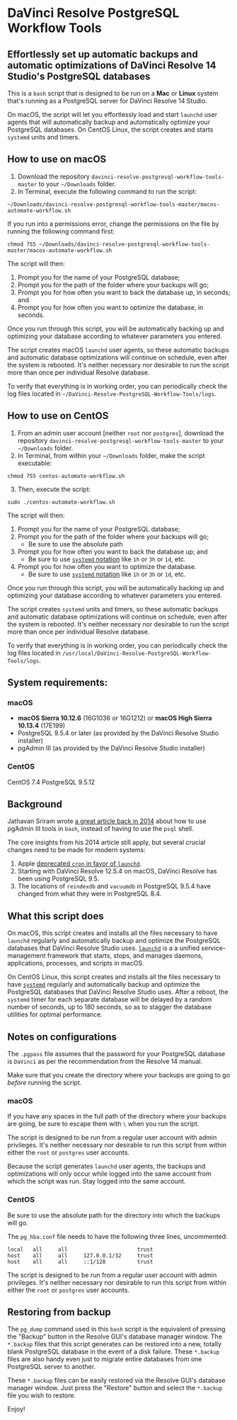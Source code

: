 # DaVinci Resolve PostgreSQL Workflow Tools
## Effortlessly set up automatic backups and automatic optimizations of DaVinci Resolve 14 Studio's PostgreSQL databases

This is a `bash` script that is designed to be run on a **Mac** or **Linux** system that's running as a PostgreSQL server for DaVinci Resolve 14 Studio.

On macOS, the script will let you effortlessly load and start `launchd` user agents that will automatically backup and automatically optimize your PostgreSQL databases. On CentOS Linux, the script creates and starts `systemd` units and timers.

## How to use on macOS
1. Download the repository `davinci-resolve-postgresql-workflow-tools-master` to your `~/Downloads` folder.
2. In Terminal, execute the following command to run the script:
```
~/Downloads/davinci-resolve-postgresql-workflow-tools-master/macos-automate-workflow.sh
```
If you run into a permissions error, change the permissions on the file by running the following command first:
```
chmod 755 ~/Downloads/davinci-resolve-postgresql-workflow-tools-master/macos-automate-workflow.sh
```

The script will then:
1. Prompt you for the name of your PostgreSQL database;
2. Prompt you for the path of the folder where your backups will go;
3. Prompt you for how often you want to back the database up, in seconds; and
4. Prompt you for how often you want to optimize the database, in seconds.

Once you run through this script, you will be automatically backing up and optimizing your database according to whatever parameters you entered.

The script creates macOS `launchd` user agents, so these automatic backups and automatic database optimizations will continue on schedule, even after the system is rebooted. It's neither necessary nor desirable to run the script more than once per individual Resolve database.

To verify that everything is in working order, you can periodically check the log files located in `~/DaVinci-Resolve-PostgreSQL-Workflow-Tools/logs`.

## How to use on CentOS
1. From an admin user account [neither `root` nor `postgres`], download the repository `davinci-resolve-postgresql-workflow-tools-master` to your `~/Downloads` folder.
2. In Terminal, from within your `~/Downloads` folder, make the script executable:
```
chmod 755 centos-automate-workflow.sh
```
3. Then, execute the script:
```
sudo ./centos-automate-workflow.sh
```

The script will then:
1. Prompt you for the name of your PostgreSQL database;
2. Prompt you for the path of the folder where your backups will go;
    - Be sure to use the absolute path
3. Prompt you for how often you want to back the database up; and
    - Be sure to use [`systemd` notation](https://www.freedesktop.org/software/systemd/man/systemd.time.html) like `1h` or `3h` or `1d`, etc.
4. Prompt you for how often you want to optimize the database.
    - Be sure to use [`systemd` notation](https://www.freedesktop.org/software/systemd/man/systemd.time.html) like `1h` or `3h` or `1d`, etc.

Once you run through this script, you will be automatically backing up and optimizing your database according to whatever parameters you entered.

The script creates `systemd` units and timers, so these automatic backups and automatic database optimizations will continue on schedule, even after the system is rebooted. It's neither necessary nor desirable to run the script more than once per individual Resolve database.

To verify that everything is in working order, you can periodically check the log files located in `/usr/local/DaVinci-Resolve-PostgreSQL-Workflow-Tools/logs`.

## System requirements:

### macOS

* **macOS Sierra 10.12.6** (16G1036 or 16G1212) or **macOS High Sierra 10.13.4** (17E199)
* PostgreSQL 9.5.4 or later (as provided by the DaVinci Resolve Studio installer)
* pgAdmin III (as provided by the DaVinci Resolve Studio installer)

### CentOS

CentOS 7.4
PostgreSQL 9.5.12
	
## Background

Jathavan Sriram wrote [a great article back in 2014](http://jathavansriram.github.io/2014/04/20/davinci-resolve-how-to-backup-optimize/) about how to use pgAdmin III tools in `bash`, instead of having to use the `psql` shell.

The core insights from his 2014 article still apply, but several crucial changes need to be made for modern systems:
1. Apple [deprecated `cron` in favor of `launchd`](https://developer.apple.com/library/content/documentation/MacOSX/Conceptual/BPSystemStartup/Chapters/ScheduledJobs.html). 
2. Starting with DaVinci Resolve 12.5.4 on macOS, DaVinci Resolve has been using PostgreSQL 9.5.
3. The locations of `reindexdb` and `vacuumdb` in PostgreSQL 9.5.4 have changed from what they were in PostgreSQL 8.4.

## What this script does

On macOS, this script creates and installs all the files necessary to have `launchd` regularly and automatically backup and optimize the PostgreSQL databases that DaVinci Resolve Studio uses. [`launchd`](https://en.wikipedia.org/wiki/Launchd) is a a unified service-management framework that starts, stops, and manages daemons, applications, processes, and scripts in macOS.

On CentOS Linux, this script creates and installs all the files necessary to have [`systemd`](https://en.wikipedia.org/wiki/Systemd) regularly and automatically backup and optimize the PostgreSQL databases that DaVinci Resolve Studio uses. After a reboot, the `systemd` timer for each separate database will be delayed by a random number of seconds, up to 180 seconds, so as to stagger the database utilities for optimal performance.

## Notes on configurations

The `.pgpass` file assumes that the password for your PostgreSQL database is `DaVinci` as per the recommendation from the Resolve 14 manual.

Make sure that you create the directory where your backups are going to go *before* running the script.

### macOS

If you have any spaces in the full path of the directory where your backups are going, be sure to escape them with `\` when you run the script.

The script is designed to be run from a regular user account with admin privileges. It's neither necessary nor desirable to run this script from within either the `root` or `postgres` user accounts.

Because the script generates `launchd` user agents, the backups and optimizations will only occur while logged into the same account from which the script was run. Stay logged into the same account.

### CentOS

Be sure to use the absolute path for the directory into which the backups will go.

The `pg_hba.conf` file needs to have the following three lines, uncommented:
```
local   all     all                      trust
host    all     all     127.0.0.1/32     trust
host    all     all     ::1/128          trust
```

The script is designed to be run from a regular user account with admin privileges. It's neither necessary nor desirable to run this script from within either the `root` or `postgres` user accounts.

## Restoring from backup

The `pg_dump` command used in this `bash` script is the equivalent of pressing the "Backup" button in the Resolve GUI's database manager window. The `*.backup` files that this script generates can be restored into a new, totally blank PostgreSQL database in the event of a disk failure. These `*.backup` files are also handy even just to migrate entire databases from one PostgreSQL server to another.

These `*.backup` files can be easily restored via the Resolve GUI's database manager window. Just press the "Restore" button and select the `*.backup` file you wish to restore.

Enjoy!
